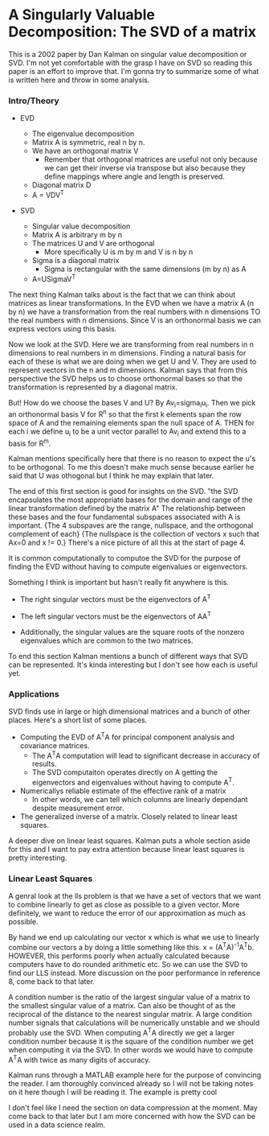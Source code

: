 # A Singularly Valuable Decomposition: The SVD of a matrix

This is a 2002 paper by Dan Kalman on singular value decomposition or SVD. I'm not yet comfortable with the grasp I have on SVD so reading this paper is an effort to improve that. I'm gonna try to summarize some of what is written here and throw in some analysis.

### Intro/Theory

* EVD
  * The eigenvalue decomposition 
  * Matrix A is symmetric, real n by n.
  * We have an orthogonal matrix V
    * Remember that orthogonal matrices are useful not only because we can get their inverse via transpose but also because they define mappings where angle and length is preserved.
  * Diagonal matrix D
  * A = VDV<sup>T</sup>
  
* SVD
  * Singular value decomposition
  * Matrix A is arbitrary m by n
  * The matrices U and V are orthogonal
    * More specifically U is m by m and V is n by n
  * Sigma is a diagonal matrix
    * Sigma is rectangular with the same dimensions (m by n) as A
  * A=USigmaV<sup>T</sup>
  
The next thing Kalman talks about is the fact that we can think about matrices as linear transformations. In the EVD when we have a matrix A (n by n) we have a transformation from the real numbers with n dimensions TO the real numbers with n dimensions. Since V is an orthonormal basis we can express vectors using this basis. 

Now we look at the SVD. Here we are transforming from real numbers in n dimensions to real numbers in m dimensions. Finding a natural basis for each of these is what we are doing when we get U and V. They are used to represent vectors in the n and m dimensions. Kalman says that from this perspective the SVD helps us to choose orthonormal bases so that the transformation is represented by a diagonal matrix.

But! How do we choose the bases V and U? By Av<sub>i</sub>=sigma<sub>i</sub>u<sub>i</sub>. Then we pick an orthonormal basis V for R<sup>n</sup> so that the first k elements span the row space of A and the remaining elements span the null space of A. THEN for each i we define u<sub>i</sub> to be a unit vector parallel to Av<sub>i</sub> and extend this to a basis for R<sup>m</sup>. 
  
Kalman mentions specifically here that there is no reason to expect the u's to be orthogonal. To me this doesn't make much sense because earlier he said that U was othogonal but I think he may explain that later.

The end of this first section is good for insights on the SVD. "the SVD encapsulates the most appropriate bases for the domain and range of the linear transformation defined by the matrix A" The relationship between these bases and the four fundamental subspaces associated with A is important. {The 4 subspaves are the range, nullspace, and the orthogonal complement of each} {The nullspace is the collection of vectors x such that Ax=0 and x != 0.} There's a nice picture of all this at the start of page 4.

It is common computationally to computoe the SVD for the purpose of finding the EVD without having to compute eigenvalues or eigenvectors. 

Something I think is important but hasn't really fit anywhere is this.

* The right singular vectors must be the eigenvectors of A<sup>T</sup>

* The left singular vectors must be the eigenvectors of AA<sup>T</sup>

* Additionally, the singular values are the square roots of the nonzero eigenvalues which are common to the two matrices. 

To end this section Kalman mentions a bunch of different ways that SVD can be represented. It's kinda interesting but I don't see how each is useful yet. 

### Applications

SVD finds use in large or high dimensional matrices and a bunch of other places. Here's a short list of some places.

* Computing the EVD of A<sup>T</sup>A for principal component analysis and covariance matrices.
  * The A<sup>T</sup>A computation will lead to significant decrease in accuracy of results.
  * The SVD computaiton operates directly on A getting the eigenvectors and eigenvalues without having to compute A<sup>T</sup>.
* Numericallys reliable estimate of the effective rank of a matrix
  * In other words, we can tell which columns are linearly dependant despite measurement error.
* The generalized inverse of a matrix. Closely related to linear least squares.

A deeper dive on linear least squares. Kalman puts a whole section aside for this and I want to pay extra attention because linear least squares is pretty interesting.

### Linear Least Squares

A genral look at the lls problem is that we have a set of vectors that we want to combine linearly to get as close as possible to a given vector. More definitely, we want to reduce the error of our approximation as much as possible. 

By hand we end up calculating our vector x which is what we use to linearly combine our vectors a by doing a little something like this. x = (A<sup>T</sup>A)<sup>-1</sup>A<sup>T</sup>b. HOWEVER, this performs poorly when actually calculated because computers have to do rounded arithmetic etc. So we can use the SVD to find our LLS instead. More discussion on the poor performance in reference 8, come back to that later.

A condition number is the ratio of the largest singular value of a matrix to the smallest singular value of a matrix. Can also be thought of as the reciprocal of the distance to the nearest singular matrix. A large condition number signals that calculations will be numerically unstable and we should probably use the SVD. When computing A<sup>T</sup>A directly we get a larger condition number because it is the square of the condition number we get when computing it via the SVD. In other words we would have to compute A<sup>T</sup>A with twice as many digits of accuracy.

Kalman runs through a MATLAB example here for the purpose of convincing the reader. I am thoroughly convinced already so I will not be taking notes on it here though I will be reading it. The example is pretty cool

I don't feel like I need the section on data compression at the moment. May come back to that later but I am more concerned with how the SVD can be used in a data science realm. 
